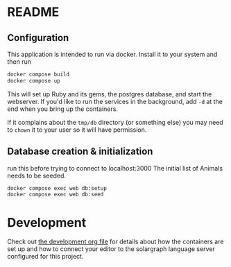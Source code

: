 # README

## Configuration

This application is intended to run via docker. Install it to your system and then run

```sh
docker compose build
docker compose up
```

This will set up Ruby and its gems, the postgres database, and start the
webserver. If you'd like to run the services in the background, add `-d`
at the end when you bring up the containers.

If it complains about the `tmp/db` directory (or something else) you may
need to `chown` it to your user so it will have permission.

## Database creation & initialization

run this before trying to connect to localhost:3000
The initial list of Animals needs to be seeded.


```sh
docker compose exec web db:setup
docker compose exec web db:seed

```

# Development

Check out [the development org file](./development.org) for details about
how the containers are set up and how to connect your editor to the solargraph
language server configured for this project.
